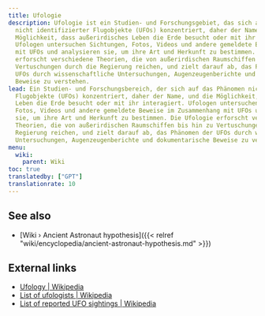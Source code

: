 ```yaml
---
title: Ufologie
description: Ufologie ist ein Studien- und Forschungsgebiet, das sich auf das Phänomen
  nicht identifizierter Flugobjekte (UFOs) konzentriert, daher der Name, und auf die
  Möglichkeit, dass außerirdisches Leben die Erde besucht oder mit ihr interagiert.
  Ufologen untersuchen Sichtungen, Fotos, Videos und andere gemeldete Beweise im Zusammenhang
  mit UFOs und analysieren sie, um ihre Art und Herkunft zu bestimmen. Die Ufologie
  erforscht verschiedene Theorien, die von außerirdischen Raumschiffen bis hin zu
  Vertuschungen durch die Regierung reichen, und zielt darauf ab, das Phänomen der
  UFOs durch wissenschaftliche Untersuchungen, Augenzeugenberichte und dokumentarische
  Beweise zu verstehen.
lead: Ein Studien- und Forschungsbereich, der sich auf das Phänomen nicht identifizierter
  Flugobjekte (UFOs) konzentriert, daher der Name, und die Möglichkeit, dass außerirdisches
  Leben die Erde besucht oder mit ihr interagiert. Ufologen untersuchen Sichtungen,
  Fotos, Videos und andere gemeldete Beweise im Zusammenhang mit UFOs und analysieren
  sie, um ihre Art und Herkunft zu bestimmen. Die Ufologie erforscht verschiedene
  Theorien, die von außerirdischen Raumschiffen bis hin zu Vertuschungen durch die
  Regierung reichen, und zielt darauf ab, das Phänomen der UFOs durch wissenschaftliche
  Untersuchungen, Augenzeugenberichte und dokumentarische Beweise zu verstehen.
menu:
  wiki:
    parent: Wiki
toc: true
translatedby: ["GPT"]
translationrate: 10
---
```


## See also

- [Wiki › Ancient Astronaut hypothesis]({{< relref "wiki/encyclopedia/ancient-astronaut-hypothesis.md" >}})

## External links

- [Ufology | Wikipedia](https://en.wikipedia.org/wiki/Ufology)
- [List of ufologists | Wikipedia](https://en.wikipedia.org/wiki/List_of_ufologists)
- [List of reported UFO sightings | Wikipedia](https://en.wikipedia.org/wiki/List_of_reported_UFO_sightings)
